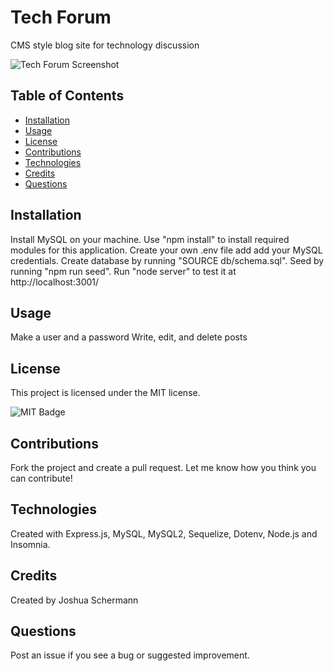 # Tech Forum
CMS style blog site for technology discussion

![Tech Forum Screenshot](./images/screenshot.png)

## Table of Contents

- [Installation](#installation)
- [Usage](#usage)
- [License](#license)
- [Contributions](#contributions)
- [Technologies](#technologies)
- [Credits](#credits)
- [Questions](#questions)

## Installation

Install MySQL on your machine. Use "npm install" to install required modules for this application. Create your own .env file add add your MySQL credentials. Create database by running "SOURCE db/schema.sql". Seed by running "npm run seed". Run "node server" to test it at http://localhost:3001/

## Usage

Make a user and a password
Write, edit, and delete posts

## License

This project is licensed under the MIT license.

![MIT Badge](https://img.shields.io/npm/l/f)

## Contributions

Fork the project and create a pull request. Let me know how you think you can contribute!

## Technologies

Created with Express.js, MySQL, MySQL2, Sequelize, Dotenv, Node.js and
Insomnia.

## Credits

Created by Joshua Schermann

## Questions

Post an issue if you see a bug or suggested improvement.
